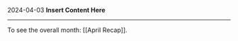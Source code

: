 2024-04-03
__Insert Content Here__
_______________________
To see the overall month: [[April Recap]].